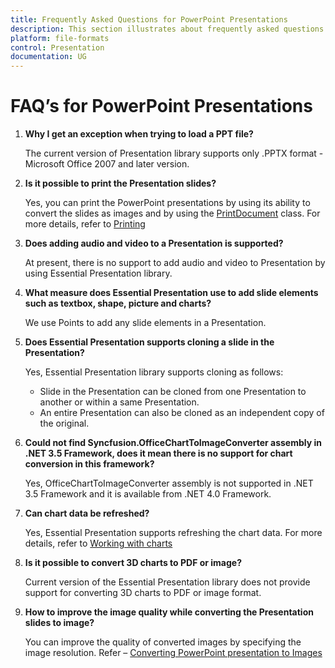 ```yaml
---
title: Frequently Asked Questions for PowerPoint Presentations
description: This section illustrates about frequently asked questions in various options by using Essential Syncfusion Presentation library.
platform: file-formats
control: Presentation
documentation: UG
---
```

# FAQ’s for PowerPoint Presentations

1. **Why I get an exception when trying to load a PPT file?**

   The current version of Presentation library supports only .PPTX format - Microsoft Office 2007 and later version.

2. **Is it possible to print the Presentation slides?**

   Yes, you can print the PowerPoint presentations by using its ability to convert the slides as images and by using the [PrintDocument](https://msdn.microsoft.com/en-us/library/system.drawing.printing.printdocument(v=vs.110).aspx# "") class. For more details, refer to [Printing](http://www.google.com/# "")

3. **Does adding audio and video to a Presentation is supported?**

   At present, there is no support to add audio and video to Presentation by using Essential Presentation library.

4. **What measure does Essential Presentation use to add slide elements such as textbox, shape, picture and charts?**

   We use Points to add any slide elements in a Presentation.

5. **Does Essential Presentation supports cloning a slide in the Presentation?**

   Yes, Essential Presentation library supports cloning as follows:

   * Slide in the Presentation can be cloned from one Presentation to another or within a same Presentation.
   * An entire Presentation can also be cloned as an independent copy of the original.
   
6. **Could not find Syncfusion.OfficeChartToImageConverter assembly in .NET 3.5 Framework, does it mean there is no support for chart conversion in this framework?**

   Yes, OfficeChartToImageConverter assembly is not supported in .NET 3.5 Framework and it is available from .NET 4.0 Framework.

7. **Can chart data be refreshed?**

   Yes, Essential Presentation supports refreshing the chart data. For more details, refer to [Working with charts](/file-formats/presentation/working-with-charts)

8. **Is it possible to convert 3D charts to PDF or image?**

   Current version of the Essential Presentation library does not provide support for converting 3D charts to PDF or image format.

9. **How to improve the image quality while converting the Presentation slides to image?**
   
   You can improve the quality of converted images by specifying the image resolution. Refer – [Converting PowerPoint presentation to Images](/file-formats/presentation/getting-started#converting-powerpoint-presentation-to-images)

